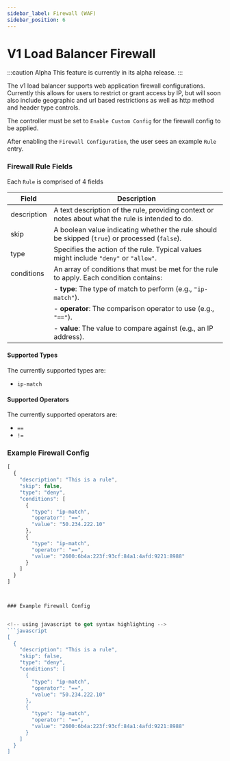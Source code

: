 ```yaml
---
sidebar_label: Firewall (WAF)
sidebar_position: 6
---
```



# V1 Load Balancer Firewall 

:::caution Alpha
This feature is currently in its alpha release. 
:::

The v1 load balancer supports web application firewall configurations.  Currently this allows for users to restrict or grant access by IP, but will soon also include geographic and url based restrictions as well as http method and header type controls. 

The controller must be set to `Enable Custom Config` for the firewall config to be applied.

After enabling the `Firewall Configuration`, the user sees  an example `Rule` entry.  


### Firewall Rule Fields
Each `Rule` is comprised of 4 fields

| Field       | Description                                                                                     |
|-------------|-------------------------------------------------------------------------------------------------|
| description | A text description of the rule, providing context or notes about what the rule is intended to do. |
| skip        | A boolean value indicating whether the rule should be skipped (`true`) or processed (`false`).   |
| type        | Specifies the action of the rule. Typical values might include `"deny"` or `"allow"`.           |
| conditions  | An array of conditions that must be met for the rule to apply. Each condition contains:          |
|             | - **type**: The type of match to perform (e.g., `"ip-match"`).                                   |
|             | - **operator**: The comparison operator to use (e.g., `"=="`).                                   |
|             | - **value**: The value to compare against (e.g., an IP address).                                 |

#### Supported Types
The currently supported types are:

* `ip-match`

#### Supported Operators 
The currently supported operators are:

* `==`
* `!=`


### Example Firewall Config

```javascript
[
  {
    "description": "This is a rule",
    "skip": false,
    "type": "deny",
    "conditions": [
      {
        "type": "ip-match",
        "operator": "==",
        "value": "50.234.222.10"
      },
      {
        "type": "ip-match",
        "operator": "==",
        "value": "2600:6b4a:223f:93cf:84a1:4afd:9221:8988"
      }
    ]
  }
]



### Example Firewall Config


<!-- using javascript to get syntax highlighting -->
```javascript
[
  {
    "description": "This is a rule",
    "skip": false,
    "type": "deny",
    "conditions": [
      {
        "type": "ip-match",
        "operator": "==",
        "value": "50.234.222.10"
      },
      {
        "type": "ip-match",
        "operator": "==",
        "value": "2600:6b4a:223f:93cf:84a1:4afd:9221:8988"
      }
    ]
  }
]
```